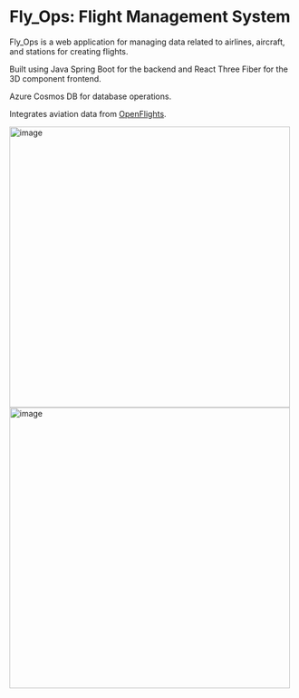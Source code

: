 # Fly_Ops: Flight Management System

Fly_Ops is a web application for managing data related to airlines, aircraft, and stations for creating flights.

Built using Java Spring Boot for the backend and React Three Fiber for the 3D component frontend.

Azure Cosmos DB for database operations. 

Integrates aviation data from [OpenFlights](https://openflights.org/data.php).


<img width="495" alt="image" src="https://github.com/user-attachments/assets/254b5e3a-b769-490b-85f1-07bb420ec3a5" />


<img width="495" alt="image" src="https://github.com/user-attachments/assets/edd0d192-0586-4d18-b710-eb725ffaa98c" />




